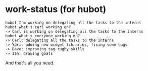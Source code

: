 work-status (for hubot)
======================

```
hubot I'm working on delegating all the tasks to the interns
hubot what's carl working on?
-> Carl is working on delegating all the tasks to the interns
hubot what's everyone working on?
-> Carl: delegating all the tasks to the interns 
-> Yuri: adding new widget libraries, fixing some bugs
-> Dave: improving tag rugby skills
-> Ian: drawing goats
```

And that's all you need.
